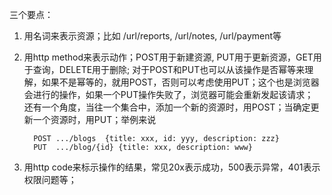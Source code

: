 三个要点：
1. 用名词来表示资源；比如 /url/reports, /url/notes, /url/payment等
2. 用http method来表示动作；POST用于新建资源, PUT用于更新资源，GET用于查询，DELETE用于删除;
   对于POST和PUT也可以从该操作是否幂等来理解，如果不是幂等的，就用POST，否则可以考虑使用PUT；这个也是浏览器会进行的操作，如果一个PUT操作失败了，浏览器可能会重新发起该请求；
   还有一个角度，当往一个集合中，添加一个新的资源时，用POST；当确定更新一个资源时，用PUT；举例来说

   ```
     POST .../blogs  {title: xxx, id: yyy, description: zzz}
     PUT  .../blog/{id} {title: xxx, description: www}
   ```
3. 用http code来标示操作的结果，常见20x表示成功，500表示异常，401表示权限问题等；

